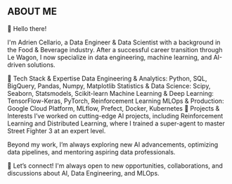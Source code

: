 ## ABOUT ME

👋 Hello there!

I'm Adrien Cellario, a Data Engineer & Data Scientist with a background in the Food & Beverage industry. After a successful career transition through Le Wagon, I now specialize in data engineering, machine learning, and AI-driven solutions.

🔹 Tech Stack & Expertise
Data Engineering & Analytics: Python, SQL, BigQuery, Pandas, Numpy, Matplotlib
Statistics & Data Science: Scipy, Seaborn, Statsmodels, Scikit-learn
Machine Learning & Deep Learning: TensorFlow-Keras, PyTorch, Reinforcement Learning
MLOps & Production: Google Cloud Platform, MLflow, Prefect, Docker, Kubernetes
🎯 Projects & Interests
I’ve worked on cutting-edge AI projects, including Reinforcement Learning and Distributed Learning, where I trained a super-agent to master Street Fighter 3 at an expert level.

Beyond my work, I’m always exploring new AI advancements, optimizing data pipelines, and mentoring aspiring data professionals.

🚀 Let’s connect! I'm always open to new opportunities, collaborations, and discussions about AI, Data Engineering, and MLOps.
